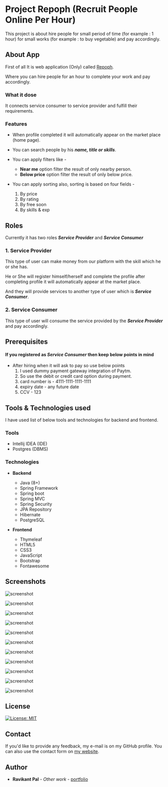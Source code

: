 # Project Repoph (Recruit People Online Per Hour)

This project is about hire people for small period of time (for example : 1 hour) for small works (for example : to buy vegetable) and pay accordingly.

## About App

First of all It is web application (Only) called [Repoph](https://repoph.herokuapp.com).

Where you can hire people for an hour to complete your work and pay accordingly.

### What it dose

It connects service consumer to service provider and fulfill their requirements.

### Features
* When profile completed it will automatically appear on the market place (home page). 

* You can search people by his ***name, title or skills***. 

* You can apply filters like -
    * **Near me**  option filter the result of only nearby person.
    * **Below price**  option filter the result of only below price.
    
* You can apply sorting also, sorting is based on four fields -
    1. By price
    2. By rating
    3. By free soon
    4. By skills & exp

## Roles

Currently it has two roles ***Service Provider*** and ***Service Consumer***

### 1. Service Provider

This type of user can make money from our platform with the skill which he or she has.

He or She will register himself/herself and complete the profile after completing profile it will automatically appear at the market place.
  
And they will provide services to another type of user which is ***Service Consumer***.

### 2. Service Consumer

This type of user will consume the service provided by the ***Service Provider*** and pay accordingly.

## Prerequisites
#### If you registered as ***Service Consumer*** then keep below points in mind
*   After hiring when it will ask to pay so use below points
    1. I used dummy payment gateway integration of Paytm.
    2. So use the debit or credit card option during payment.
    3. card number is - 4111-1111-1111-1111
    4. expiry date - any future date
    5. CCV - 123
    
## Tools & Technologies used
I have used list of below tools and technologies for backend and frontend.
### Tools
* Intellij IDEA (IDE)
* Postgres (DBMS)
### Technologies
* **Backend**
    + Java (8+)
    + Spring Framework
    + Spring boot
    + Spring MVC
    + Spring Security
    + JPA Repository
    + Hibernate
    + PostgreSQL

* **Frontend**
    + Thymeleaf
    + HTML5
    + CSS3
    + JavaScript
    + Bootstrap
    + Fontawesome

## Screenshots
![screenshot](release/screenshots/home_page.png "home page screenshot")

![screenshot](release/screenshots/signup.png "sign up page screenshot")

![screenshot](release/screenshots/signin.png "sign in screenshot")

![screenshot](release/screenshots/forgot_pass.png "forget password screenshot")

![screenshot](release/screenshots/user_dashboard.png "user dashboard screenshot")

![screenshot](release/screenshots/request_status.png "request dashboard screenshot")

![screenshot](release/screenshots/payment_dashboard.png "payment dashboard screenshot")

![screenshot](release/screenshots/payment.png "paytm dashboard screenshot")

![screenshot](release/screenshots/successfull_payment.png "paytm dashboard screenshot")

![screenshot](release/screenshots/consumer_hiring_status.png "paytm dashboard screenshot")

![screenshot](release/screenshots/history.png "paytm dashboard screenshot")





## License 
[![License: MIT](https://img.shields.io/badge/License-MIT-yellow.svg)](https://opensource.org/licenses/MIT)

## Contact
If you'd like to provide any feedback, my e-mail is on my GitHub profile. You can also use the contact form on [my website](https://pol-alok.github.io/portfolio).

## Author

- **Ravikant Pal** - _Other work_ - [portfolio](https://pol-alok.github.io/portfolio/)
